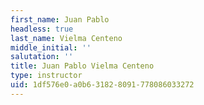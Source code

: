```yaml
---
first_name: Juan Pablo
headless: true
last_name: Vielma Centeno
middle_initial: ''
salutation: ''
title: Juan Pablo Vielma Centeno
type: instructor
uid: 1df576e0-a0b6-3182-8091-778086033272
---
```

